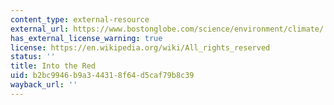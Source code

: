 ```yaml
---
content_type: external-resource
external_url: https://www.bostonglobe.com/science/environment/climate/
has_external_license_warning: true
license: https://en.wikipedia.org/wiki/All_rights_reserved
status: ''
title: Into the Red
uid: b2bc9946-b9a3-4431-8f64-d5caf79b8c39
wayback_url: ''
---
```

